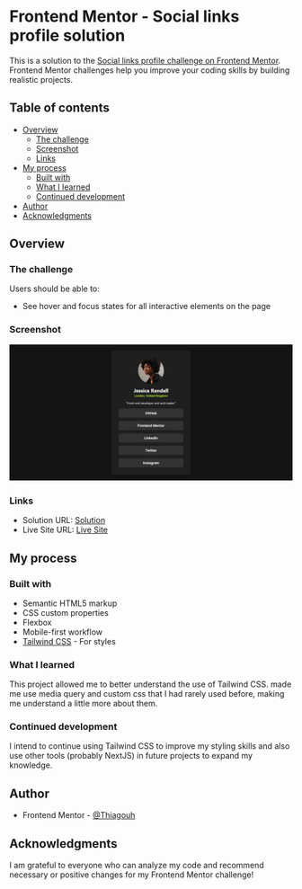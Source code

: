 # Frontend Mentor - Social links profile solution

This is a solution to the [Social links profile challenge on Frontend Mentor](https://www.frontendmentor.io/challenges/social-links-profile-UG32l9m6dQ). Frontend Mentor challenges help you improve your coding skills by building realistic projects.

## Table of contents

- [Overview](#overview)
  - [The challenge](#the-challenge)
  - [Screenshot](#screenshot)
  - [Links](#links)
- [My process](#my-process)
  - [Built with](#built-with)
  - [What I learned](#what-i-learned)
  - [Continued development](#continued-development)
- [Author](#author)
- [Acknowledgments](#acknowledgments)

## Overview

### The challenge

Users should be able to:

- See hover and focus states for all interactive elements on the page

### Screenshot

![challenge screenshot](/assets/images/screenshot.jpeg)

### Links

- Solution URL: [Solution](https://github.com/Thiagouh/Social-Links-Profile)
- Live Site URL: [Live Site](https://thiagouh.github.io/Social-Links-Profile/)

## My process

### Built with

- Semantic HTML5 markup
- CSS custom properties
- Flexbox
- Mobile-first workflow
- [Tailwind CSS](https://tailwindcss.com/) - For styles

### What I learned

This project allowed me to better understand the use of Tailwind CSS. made me use media query and custom css that I had rarely used before, making me understand a little more about them.

### Continued development

I intend to continue using Tailwind CSS to improve my styling skills and also use other tools (probably NextJS) in future projects to expand my knowledge.

## Author

- Frontend Mentor - [@Thiagouh](https://www.frontendmentor.io/profile/Thiagouh)

## Acknowledgments

I am grateful to everyone who can analyze my code and recommend necessary or positive changes for my Frontend Mentor challenge!
